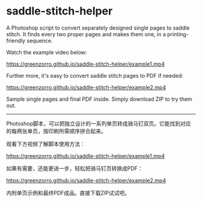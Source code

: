 # saddle-stitch-helper

A Photoshop script to convert separately designed single pages to saddle stitch. It finds every two proper pages and makes them one, in a printing-friendly sequence.

Watch the example video below:

https://greenzorro.github.io/saddle-stitch-helper/example1.mp4

Further more, it's easy to convert saddle stitch pages to PDF if needed:

https://greenzorro.github.io/saddle-stitch-helper/example2.mp4

Sample single pages and final PDF inside. Simply download ZIP to try them out.

---

Photoshop脚本，可以把独立设计的一系列单页转成骑马钉双页。它能找到对应的每两张单页，按印刷所需顺序拼合起来。

观看下方视频了解脚本使用方法：

https://greenzorro.github.io/saddle-stitch-helper/example1.mp4

如果有需要，还能更进一步，轻松把骑马钉页转换成PDF：

https://greenzorro.github.io/saddle-stitch-helper/example2.mp4

内附单页示例和最终PDF成品。直接下载ZIP试试吧。
